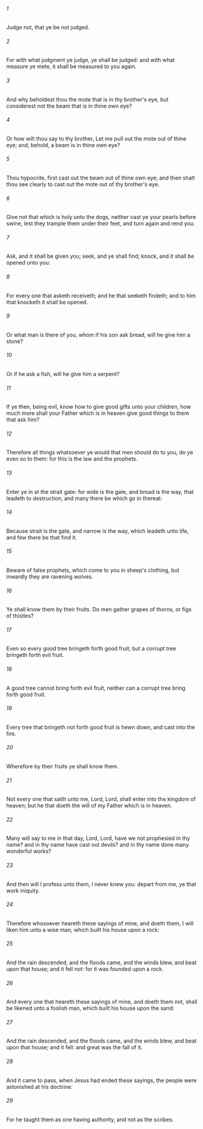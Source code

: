 ###### 1
Judge not, that ye be not judged.

###### 2
For with what judgment ye judge, ye shall be judged: and with what measure ye mete, it shall be measured to you again.

###### 3
And why beholdest thou the mote that is in thy brother's eye, but considerest not the beam that is in thine own eye?

###### 4
Or how wilt thou say to thy brother, Let me pull out the mote out of thine eye; and, behold, a beam is in thine own eye?

###### 5
Thou hypocrite, first cast out the beam out of thine own eye; and then shalt thou see clearly to cast out the mote out of thy brother's eye.

###### 6
Give not that which is holy unto the dogs, neither cast ye your pearls before swine, lest they trample them under their feet, and turn again and rend you.

###### 7
Ask, and it shall be given you; seek, and ye shall find; knock, and it shall be opened unto you:

###### 8
For every one that asketh receiveth; and he that seeketh findeth; and to him that knocketh it shall be opened.

###### 9
Or what man is there of you, whom if his son ask bread, will he give him a stone?

###### 10
Or if he ask a fish, will he give him a serpent?

###### 11
If ye then, being evil, know how to give good gifts unto your children, how much more shall your Father which is in heaven give good things to them that ask him?

###### 12
Therefore all things whatsoever ye would that men should do to you, do ye even so to them: for this is the law and the prophets.

###### 13
Enter ye in at the strait gate: for wide is the gate, and broad is the way, that leadeth to destruction, and many there be which go in thereat:

###### 14
Because strait is the gate, and narrow is the way, which leadeth unto life, and few there be that find it.

###### 15
Beware of false prophets, which come to you in sheep's clothing, but inwardly they are ravening wolves.

###### 16
Ye shall know them by their fruits. Do men gather grapes of thorns, or figs of thistles?

###### 17
Even so every good tree bringeth forth good fruit; but a corrupt tree bringeth forth evil fruit.

###### 18
A good tree cannot bring forth evil fruit, neither can a corrupt tree bring forth good fruit.

###### 19
Every tree that bringeth not forth good fruit is hewn down, and cast into the fire.

###### 20
Wherefore by their fruits ye shall know them.

###### 21
Not every one that saith unto me, Lord, Lord, shall enter into the kingdom of heaven; but he that doeth the will of my Father which is in heaven.

###### 22
Many will say to me in that day, Lord, Lord, have we not prophesied in thy name? and in thy name have cast out devils? and in thy name done many wonderful works?

###### 23
And then will I profess unto them, I never knew you: depart from me, ye that work iniquity.

###### 24
Therefore whosoever heareth these sayings of mine, and doeth them, I will liken him unto a wise man, which built his house upon a rock:

###### 25
And the rain descended, and the floods came, and the winds blew, and beat upon that house; and it fell not: for it was founded upon a rock.

###### 26
And every one that heareth these sayings of mine, and doeth them not, shall be likened unto a foolish man, which built his house upon the sand:

###### 27
And the rain descended, and the floods came, and the winds blew, and beat upon that house; and it fell: and great was the fall of it.

###### 28
And it came to pass, when Jesus had ended these sayings, the people were astonished at his doctrine:

###### 29
For he taught them as one having authority, and not as the scribes.

